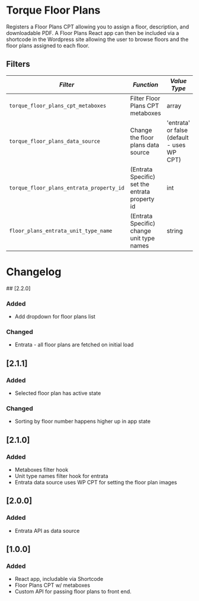 # Torque Floor Plans

Registers a Floor Plans CPT allowing you to assign a floor, description, and downloadable PDF.
A Floor Plans React app can then be included via a shortcode in the Wordpress site allowing the user to browse floors and the floor plans assigned to each floor.

## Filters

<!-- prettier-ignore-start -->

*Filter* | *Function* | *Value Type*
--- | --- | ---
`torque_floor_plans_cpt_metaboxes` | Filter Floor Plans CPT metaboxes | array
`torque_floor_plans_data_source` | Change the floor plans data source | 'entrata' or false (default - uses WP CPT)
`torque_floor_plans_entrata_property_id` | (Entrata Specific) set the entrata property id | int
`floor_plans_entrata_unit_type_name` | (Entrata Specific) change unit type names | string

<!-- prettier-ignore-end -->

# Changelog

## [2.2.0]

### Added

- Add dropdown for floor plans list

### Changed

- Entrata - all floor plans are fetched on initial load

## [2.1.1]

### Added

- Selected floor plan has active state

### Changed

- Sorting by floor number happens higher up in app state

## [2.1.0]

### Added

- Metaboxes filter hook
- Unit type names filter hook for entrata
- Entrata data source uses WP CPT for setting the floor plan images

## [2.0.0]

### Added

- Entrata API as data source

## [1.0.0]

### Added

- React app, includable via Shortcode
- Floor Plans CPT w/ metaboxes
- Custom API for passing floor plans to front end.
